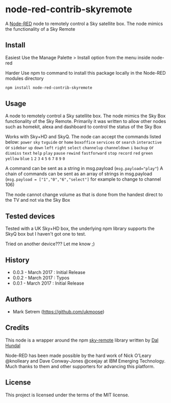 # node-red-contrib-skyremote
A [Node-RED](http://nodered.org) node to remotely control a Sky satellite box. The node mimics the functionality of a Sky Remote

## Install

Easiest
Use the Manage Palette > Install option from the menu inside node-red

Harder
Use npm to command to install this package locally in the Node-RED modules directory
```bash
npm install node-red-contrib-skyremote
```

## Usage
A node to remotely control a Sky satellite box. The node mimics the Sky Box functionality of the Sky Remote. Primarily it was written to allow other nodes such as homekit, alexa and dashboard to control the status of the Sky Box

Works with Sky+HD and SkyQ. 
     The node can accept the commands listed below: 
```power``` ```sky```
```tvguide``` or ```home``` ```boxoffice``` ```services``` or ```search``` ```interactive``` or ```sidebar```
```up``` ```down``` ```left``` ```right``` ```select```
```channelup``` ```channeldown``` ```i```
```backup``` or ```dismiss``` ```text``` ```help```
```play``` ```pause``` ```rewind``` ```fastforward``` ```stop``` ```record```
```red``` ```green``` ```yellow``` ```blue```
```1``` ```2``` ```3``` ```4``` ```5``` ```6``` ```7``` ```8``` ```9``` ```0```

 A command can be sent as a string in msg.payload (```msg.payload="play"```) 
 A chain of commands can be sent as an array of strings in msg.payload (```msg.payload = ["1","0","6","select"]``` for example to change to channel 106)

 The node cannot change volume as that is done from the handest direct to the TV and not via the Sky Box


## Tested devices

Tested with a UK Sky+HD box, the underlying npm library supports the SkyQ box but I haven't got one to test.

Tried on another device??? Let me know ;)

## History


- 0.0.3 - March 2017 : Initial Release
- 0.0.2 - March 2017 : Typos
- 0.0.1 - March 2017 : Initial Release

## Authors
* Mark Setrem (https://github.com/ukmoose)

## Credits

This node is a wrapper around the npm  [sky-remote](https://www.npmjs.com/package/sky-remote) library written by [Dal Hundal](https://github.com/dalhundal) 

Node-RED has been made possible by the hard work of Nick O'Leary @knolleary and Dave Conway-Jones @ceejay at IBM Emerging Technology. Much thanks to them and other supporters for advancing this platform.

## License
This project is licensed under the terms of the MIT license.